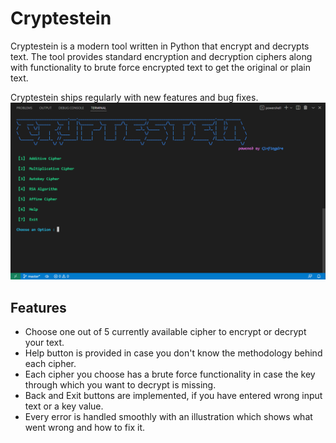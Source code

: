 # Cryptestein
Cryptestein is a modern tool written in Python that encrypt and decrypts text.
The tool provides standard encryption and decryption ciphers along with functionality to brute force encrypted text to get the original or plain text.

Cryptestein ships regularly with new features and bug fixes.
![Cryptestein_Screenshot](docs/images/Screenshot_1.png)

## Features
- Choose one out of 5 currently available cipher to encrypt or decrypt your text.
- Help button is provided in case you don't know the methodology behind each cipher.
- Each cipher you choose has a brute force functionality in case the key through which you want to decrypt is missing.
- Back and Exit buttons are implemented, if you have entered wrong input text or a key value.
- Every error is handled smoothly with an illustration which shows what went wrong and how to fix it.

